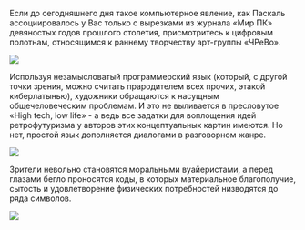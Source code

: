 Если до сегодняшнего дня такое компьютерное явление, как Паскаль ассоциировалось у Вас только с вырезками из журнала «Мир ПК» девяностых годов прошлого столетия, присмотритесь к цифровым полотнам, относящимся к раннему творчеству арт-группы «ЧРеВо».

![](https://assets.discours.io/unsafe/900x/production/image/ef44abc0-a54d-11e8-bfc7-9b5979ddfe3f.jpeg)  
  


Используя незамысловатый программерский язык (который, с другой точки зрения, можно считать прародителем всех прочих, этакой киберлатынью), художники обращаются к насущным общечеловеческим проблемам. И это не выливается в пресловутое «High tech, low life» - а ведь все задатки для воплощения идей ретрофутуризма у авторов этих концептуальных картин имеются. Но нет, простой язык дополняется диалогами в разговорном жанре.

![](https://assets.discours.io/unsafe/900x/production/image/efb87c30-a54d-11e8-bfc7-9b5979ddfe3f.jpeg)  
  


Зрители невольно становятся моральными вуайеристами, а перед глазами бегло проносятся коды, в которых материальное благополучие, сытость и удовлетворение физических потребностей низводятся до ряда символов.

![](https://assets.discours.io/unsafe/900x/production/image/f01bf8f0-a54d-11e8-bfc7-9b5979ddfe3f.jpeg)  
  

